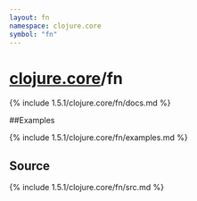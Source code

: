 ```yaml
---
layout: fn
namespace: clojure.core
symbol: "fn"
---
```


# [clojure.core](../)/fn

{% include 1.5.1/clojure.core/fn/docs.md %}

##Examples

{% include 1.5.1/clojure.core/fn/examples.md %}
## Source
{% include 1.5.1/clojure.core/fn/src.md %}

